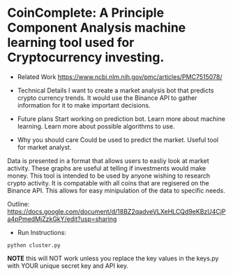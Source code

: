 # CoinComplete: A Principle Component Analysis machine learning tool used for Cryptocurrency investing.

+ Related Work
https://www.ncbi.nlm.nih.gov/pmc/articles/PMC7515078/

+ Technical Details
I want to create a market analysis bot that predicts crypto currency trends.  It would use the Binance API to gather information for it to make important decisions.
+ Future plans
Start working on prediction bot.
Learn more about machine learning.
Learn more about possible algorithms to use.
+ Why you should care
Could be used to predict the market.
Useful tool for market analyst. 


Data is presented in a format that allows users to easliy look at market activity.  These graphs are useful at telling if investments would make money.  This tool is intended to be used by anyone wishing to research crypto activity.  It is compatable with all coins that are regisered on the Binance API.  This allows for easy minipulation of the data to specific needs.

Outline:
https://docs.google.com/document/d/18BZ2qadveVLXeHLCQd9eKBzU4CjPa4pPmedMjZzkGkY/edit?usp=sharing


+ Run Instructions:

```
python cluster.py
```

**NOTE** this will NOT work unless you replace the key values in the keys.py with YOUR unique secret key and API key.